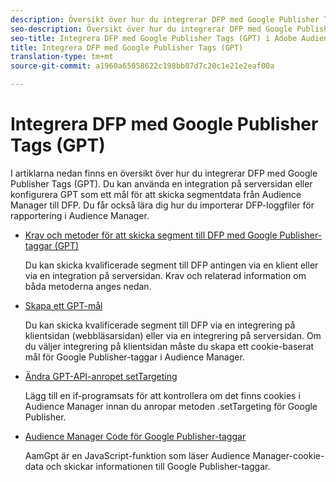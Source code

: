 ```yaml
---
description: Översikt över hur du integrerar DFP med Google Publisher Tags (GPT).
seo-description: Översikt över hur du integrerar DFP med Google Publisher Tags (GPT) i Adobe Audience Manager (AAM).
seo-title: Integrera DFP med Google Publisher Tags (GPT) i Adobe Audience Manager (AAM)
title: Integrera DFP med Google Publisher Tags (GPT)
translation-type: tm+mt
source-git-commit: a1960a65058622c198bb07d7c20c1e21e2eaf00a

---
```



# Integrera DFP med Google Publisher Tags (GPT)

I artiklarna nedan finns en översikt över hur du integrerar DFP med Google Publisher Tags (GPT). Du kan använda en integration på serversidan eller konfigurera GPT som ett mål för att skicka segmentdata från Audience Manager till DFP. Du får också lära dig hur du importerar DFP-loggfiler för rapportering i Audience Manager.

* [Krav och metoder för att skicka segment till DFP med Google Publisher-taggar (GPT)](/help/using/integration/gpt-aam-destination/gpt-aam-requirements.md)

   Du kan skicka kvalificerade segment till DFP antingen via en klient eller via en integration på serversidan. Krav och relaterad information om båda metoderna anges nedan.

* [Skapa ett GPT-mål](/help/using/integration/gpt-aam-destination/gpt-aam-create-destination.md)

   Du kan skicka kvalificerade segment till DFP via en integrering på klientsidan (webbläsarsidan) eller via en integrering på serversidan. Om du väljer integrering på klientsidan måste du skapa ett cookie-baserat mål för Google Publisher-taggar i Audience Manager.

* [Ändra GPT-API-anropet setTargeting](/help/using/integration/gpt-aam-destination/gpt-aam-modify-api.md)

   Lägg till en if-programsats för att kontrollera om det finns cookies i Audience Manager innan du anropar metoden .setTargeting för Google Publisher.

* [Audience Manager Code för Google Publisher-taggar](/help/using/integration/gpt-aam-destination/gpt-aam-aamgpt-code.md)

   AamGpt är en JavaScript-funktion som läser Audience Manager-cookie-data och skickar informationen till Google Publisher-taggar.
